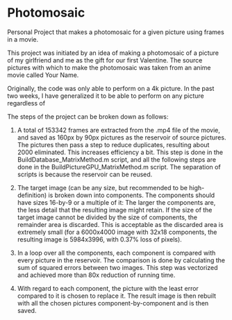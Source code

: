 # Photomosaic
Personal Project that makes a photomosaic for a given picture using frames in a movie. 

This project was initiated by an idea of making a photomosaic of a picture of my girlfriend and me as the gift for our first Valentine. The source pictures with which to make the photomosaic was taken from an anime movie called Your Name. 

Originally, the code was only able to perform on a 4k picture. In the past two weeks, I have generalized it to be able to perform on any picture regardless of 

The steps of the project can be broken down as follows:

1. A total of 153342 frames are extracted from the .mp4 file of the movie, and saved as 160px by 90px pictures as the reservoir of source pictures. The pictures then pass a step to reduce duplicates, resulting about 2000 eliminated. This increases efficiency a bit. 
This step is done in the BuildDatabase_MatrixMethod.m script, and all the following steps are done in the BuildPictureGPU_MatrixMethod.m script. The separation of scripts is because the reservoir can be reused. 

2. The target image (can be any size, but recommended to be high-definition) is broken down into components. The components should have sizes 16-by-9 or a multiple of it: The larger the components are, the less detail that the resulting image might retain. If the size of the target image cannot be divided by the size of components, the remainder area is discarded. This is acceptable as the discarded area is extremely small (for a 6000x4000 image with 32x18 components, the resulting image is 5984x3996, with 0.37% loss of pixels). 

3. In a loop over all the components, each component is compared with every picture in the reservoir. The comparison is done by calculating the sum of squared errors between two images. This step was vectorized and achieved more than 80x reduction of running time.  

4. With regard to each component, the picture with the least error compared to it is chosen to replace it. The result image is then rebuilt with all the chosen pictures component-by-component and is then saved. 
